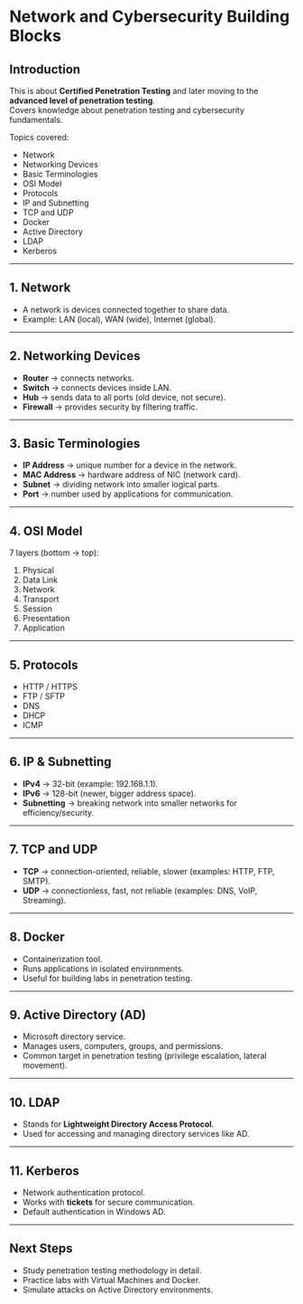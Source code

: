 # Network and Cybersecurity Building Blocks

## Introduction  
This is about **Certified Penetration Testing** and later moving to the **advanced level of penetration testing**.  
Covers knowledge about penetration testing and cybersecurity fundamentals.  

Topics covered:  
- Network  
- Networking Devices  
- Basic Terminologies  
- OSI Model  
- Protocols  
- IP and Subnetting  
- TCP and UDP  
- Docker  
- Active Directory  
- LDAP  
- Kerberos  

---

## 1. Network  
- A network is devices connected together to share data.  
- Example: LAN (local), WAN (wide), Internet (global).  

---

## 2. Networking Devices  
- **Router** → connects networks.  
- **Switch** → connects devices inside LAN.  
- **Hub** → sends data to all ports (old device, not secure).  
- **Firewall** → provides security by filtering traffic.  

---

## 3. Basic Terminologies  
- **IP Address** → unique number for a device in the network.  
- **MAC Address** → hardware address of NIC (network card).  
- **Subnet** → dividing network into smaller logical parts.  
- **Port** → number used by applications for communication.  

---

## 4. OSI Model  
7 layers (bottom → top):  
1. Physical  
2. Data Link  
3. Network  
4. Transport  
5. Session  
6. Presentation  
7. Application  

---

## 5. Protocols  
- HTTP / HTTPS  
- FTP / SFTP  
- DNS  
- DHCP  
- ICMP  

---

## 6. IP & Subnetting  
- **IPv4** → 32-bit (example: 192.168.1.1).  
- **IPv6** → 128-bit (newer, bigger address space).  
- **Subnetting** → breaking network into smaller networks for efficiency/security.  

---

## 7. TCP and UDP  
- **TCP** → connection-oriented, reliable, slower (examples: HTTP, FTP, SMTP).  
- **UDP** → connectionless, fast, not reliable (examples: DNS, VoIP, Streaming).  

---

## 8. Docker  
- Containerization tool.  
- Runs applications in isolated environments.  
- Useful for building labs in penetration testing.  

---

## 9. Active Directory (AD)  
- Microsoft directory service.  
- Manages users, computers, groups, and permissions.  
- Common target in penetration testing (privilege escalation, lateral movement).  

---

## 10. LDAP  
- Stands for **Lightweight Directory Access Protocol**.  
- Used for accessing and managing directory services like AD.  

---

## 11. Kerberos  
- Network authentication protocol.  
- Works with **tickets** for secure communication.  
- Default authentication in Windows AD.  

---

## Next Steps  
- Study penetration testing methodology in detail.  
- Practice labs with Virtual Machines and Docker.  
- Simulate attacks on Active Directory environments.  
